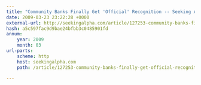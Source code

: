 ```yaml
---
title: "Community Banks Finally Get 'Official' Recognition -- Seeking Alpha"
date: 2009-03-23 23:22:28 +0000
external-url: http://seekingalpha.com/article/127253-community-banks-finally-get-official-recognition
hash: a5c597fac9d9bae24bfbb3c0485901fd
annum:
    year: 2009
    month: 03
url-parts:
    scheme: http
    host: seekingalpha.com
    path: /article/127253-community-banks-finally-get-official-recognition

---
```



